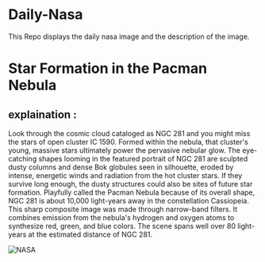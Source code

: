 # Daily-Nasa

This Repo displays the daily nasa image and the description of the image.

<!--NASA-->
# Star Formation in the Pacman Nebula
## explaination :

Look through the cosmic cloud cataloged as NGC 281 and you might miss the stars of open cluster IC 1590. Formed within the nebula, that cluster's young, massive stars ultimately power the pervasive nebular glow. The eye-catching shapes looming in the featured portrait of NGC 281 are sculpted dusty columns and dense Bok globules seen in silhouette, eroded by intense, energetic winds and radiation from the hot cluster stars. If they survive long enough, the dusty structures could also be sites of future star formation. Playfully called the Pacman Nebula because of its overall shape, NGC 281 is about 10,000 light-years away in the constellation Cassiopeia. This sharp composite image was made through narrow-band filters. It combines emission from the nebula's hydrogen and oxygen atoms to synthesize red, green, and blue colors. The scene spans well over 80 light-years at the estimated distance of NGC 281.

![NASA](https://apod.nasa.gov/apod/image/2308/Pacman_Stocks_1080.jpg)
<!--/NASA-->